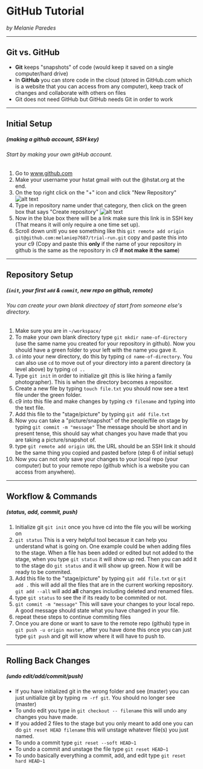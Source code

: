 # GitHub Tutorial

_by Melanie Paredes_

---
## Git vs. GitHub
* **Git** keeps "snapshots" of code (would keep it saved on a single computer/hard drive)
* In **GitHub** you can store code in the cloud (stored in GitHub.com which is a website that you can access from any computer), keep track of changes and collaborate with others on files
* Git does not need GitHub but GitHub needs Git in order to work 


---
## Initial Setup 
##### (making a github account, SSH key)
###### Start by making your own gitHub account. 
1. Go to www.github.com 
2. Make your username your hstat gmail with out the @hstat.org at the end. 
3. On the top right click on the "+" icon and click "New Repository"
![alt text](https://guides.github.com/features/pages/create-new-repo-button.png)
4. Type in repository name under that category, then click on the green box that says "Create repository"
![alt text](https://guides.github.com/activities/hello-world/create-new-repo.png)
5. Now in the blue box there will be a link make sure this link is in SSH key (That means it will only require a one time set up). 
6. Scroll down unitl you see something like this `git remote add origin git@github.com:melaniep7687/trial-run.git` copy and paste this into your c9 (Copy and paste this **only** if the name of your repository in github is the same as the repository in c9 **if not make it the same**)


---
## Repository Setup
##### (`init`, your first `add` & `commit`, new repo on github, remote)
###### You can create your own blank directoey of start from someone else's directory. 
1. Make sure you are in `~/workspace/`
2. To make your own blank directory type `git mkdir name-of-directory` (use the same name you created for your repository in github). Now you should have a green folder to your left with the name you gave it.
3. `cd` into your new directory, do this by typing `cd name-of-directory`. You can also use `cd` to move out of your directory into a parent directory (a level above) by typing `cd ..`
4. Type `git init` in order to initialize git (this is like hiring a family photographer). This is when the directory becomes a repositor.
5. Create a new file by typing `touch file.txt` you should now see a text file under the green folder.
6. c9 into this file and make changes by typing `c9 filename` and typing into the text file.
7. Add this file to the "stage/picture" by typing `git add file.txt`
8. Now you can take a "picture/snapshot" of the people/file on stage by typing `git commit -m "message"` The message should be short and in present tense, this should say what changes you have made that you are taking a picture/snapshot of. 
9. type `git remote add origin URL` the URL should be an SSH link it should be the same thing you copied and pasted before (step 6 of initial setup)
10. Now you can not only save your changes to your local repo (your computer) but to your remote repo (github which is a website you can access from anywhere).


---
## Workflow & Commands 
##### (status, add, commit, push)
1. Initialize git `git init` once you hsve cd into the file you will be working on
2. `git status` This is a very helpful tool becasue it can help you understand what is going on. One example could be when adding files to the stage. When a file has been added or edited but not added to the stage, when you type `git status` it will show up red. Then you can add it to the stage do `git status` and it will show up green. Now it will be ready to be commited.
3. Add this file to the "stage/picture" by typing `git add file.txt` or `git add .` this will add all the files that are in the current working repository. `git add --all` will add **all** changes including deleted and renamed files.
4. type `git status` to see the if its ready to be commited or not. 
5. `git commit -m "message"` This will save your changes to your local repo. A good message should state what you have changed in your file. 
6. repeat these steps to continue commiting files
7. Once you are done or want to save to the remote repo (github) type in `git push -u origin master`, after you have done this once you can just type `git push` and git will know where it will have to push to. 


---
## Rolling Back Changes
##### (undo edit/add/commit/push)
* If you have initialized git in the wrong folder and see (master) you can just unitialize git by typing `rm -rf git`. You should no longer see (master)
* To undo edit you type in `git checkout -- filename` this will undo any changes you have made.
* If you added 2 files to the stage but you only meant to add one you can do `git reset HEAD filename` this will unstage whatever file(s) you just named. 
* To undo a commit type `git reset --soft HEAD~1`
* To undo a commit and unstage the file type `git reset HEAD~1`
* To undo basically everything a commit, add, and edit type `git reset hard HEAD~1`